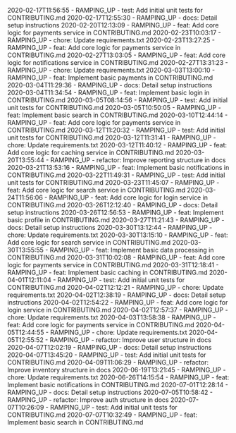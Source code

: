 2020-02-17T11:56:55 - RAMPING_UP - test: Add initial unit tests for CONTRIBUTING.md
2020-02-17T12:55:30 - RAMPING_UP - docs: Detail setup instructions
2020-02-20T12:13:09 - RAMPING_UP - feat: Add core logic for payments service in CONTRIBUTING.md
2020-02-23T10:03:17 - RAMPING_UP - chore: Update requirements.txt
2020-02-23T13:27:25 - RAMPING_UP - feat: Add core logic for payments service in CONTRIBUTING.md
2020-02-27T13:03:05 - RAMPING_UP - feat: Add core logic for notifications service in CONTRIBUTING.md
2020-02-27T13:31:23 - RAMPING_UP - chore: Update requirements.txt
2020-03-03T13:00:10 - RAMPING_UP - feat: Implement basic payments in CONTRIBUTING.md
2020-03-04T11:29:36 - RAMPING_UP - docs: Detail setup instructions
2020-03-04T11:34:54 - RAMPING_UP - feat: Implement basic login in CONTRIBUTING.md
2020-03-05T08:14:56 - RAMPING_UP - test: Add initial unit tests for CONTRIBUTING.md
2020-03-05T10:50:05 - RAMPING_UP - feat: Implement basic search in CONTRIBUTING.md
2020-03-10T12:44:14 - RAMPING_UP - feat: Add core logic for payments service in CONTRIBUTING.md
2020-03-12T11:20:32 - RAMPING_UP - test: Add initial unit tests for CONTRIBUTING.md
2020-03-12T11:31:41 - RAMPING_UP - chore: Update requirements.txt
2020-03-12T11:40:12 - RAMPING_UP - feat: Add core logic for caching service in CONTRIBUTING.md
2020-03-20T13:55:44 - RAMPING_UP - refactor: Improve reporting structure in docs
2020-03-21T13:53:16 - RAMPING_UP - feat: Implement basic notifications in CONTRIBUTING.md
2020-03-22T11:49:31 - RAMPING_UP - test: Add initial unit tests for CONTRIBUTING.md
2020-03-23T11:45:07 - RAMPING_UP - feat: Add core logic for search service in CONTRIBUTING.md
2020-03-24T11:56:06 - RAMPING_UP - feat: Add core logic for login service in CONTRIBUTING.md
2020-03-26T12:12:40 - RAMPING_UP - docs: Detail setup instructions
2020-03-26T12:56:53 - RAMPING_UP - feat: Implement basic profile in CONTRIBUTING.md
2020-03-27T11:21:43 - RAMPING_UP - docs: Detail setup instructions
2020-03-30T13:12:44 - RAMPING_UP - chore: Update requirements.txt
2020-03-30T13:15:10 - RAMPING_UP - feat: Add core logic for search service in CONTRIBUTING.md
2020-03-30T13:55:55 - RAMPING_UP - feat: Implement basic data processing in CONTRIBUTING.md
2020-03-31T10:02:08 - RAMPING_UP - feat: Add core logic for payments service in CONTRIBUTING.md
2020-03-31T12:18:41 - RAMPING_UP - feat: Implement basic caching in CONTRIBUTING.md
2020-04-01T12:11:04 - RAMPING_UP - test: Add initial unit tests for CONTRIBUTING.md
2020-04-02T12:12:21 - RAMPING_UP - chore: Update requirements.txt
2020-04-02T12:38:19 - RAMPING_UP - docs: Detail setup instructions
2020-04-02T12:54:22 - RAMPING_UP - feat: Add core logic for login service in CONTRIBUTING.md
2020-04-02T12:57:37 - RAMPING_UP - chore: Update requirements.txt
2020-04-03T13:58:38 - RAMPING_UP - feat: Add core logic for payments service in CONTRIBUTING.md
2020-04-05T12:44:55 - RAMPING_UP - chore: Update requirements.txt
2020-04-05T12:55:52 - RAMPING_UP - refactor: Improve user structure in docs
2020-04-07T12:02:19 - RAMPING_UP - docs: Detail setup instructions
2020-04-07T13:45:20 - RAMPING_UP - test: Add initial unit tests for CONTRIBUTING.md
2020-04-09T11:06:29 - RAMPING_UP - refactor: Improve inventory structure in docs
2020-06-19T13:21:45 - RAMPING_UP - chore: Update requirements.txt
2020-06-26T14:15:54 - RAMPING_UP - feat: Implement basic notifications in CONTRIBUTING.md
2020-07-01T12:28:14 - RAMPING_UP - docs: Detail setup instructions
2020-07-05T10:58:42 - RAMPING_UP - refactor: Improve auth structure in docs
2020-07-07T10:26:09 - RAMPING_UP - test: Add initial unit tests for CONTRIBUTING.md
2020-07-07T10:32:49 - RAMPING_UP - feat: Implement basic search in CONTRIBUTING.md
